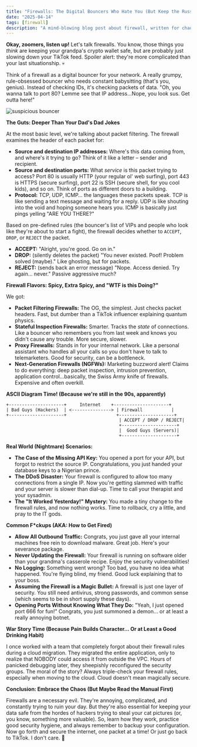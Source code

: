 ```yaml
---
title: "Firewalls: The Digital Bouncers Who Hate You (But Keep the Russians Out, Maybe)"
date: "2025-04-14"
tags: [firewall]
description: "A mind-blowing blog post about firewall, written for chaotic Gen Z engineers."
---
```


**Okay, zoomers, listen up!** Let's talk firewalls. You know, those things you *think* are keeping your grandpa's crypto wallet safe, but are probably just slowing down your TikTok feed. Spoiler alert: they're more complicated than your last situationship. 💀

Think of a firewall as a digital bouncer for your network. A really grumpy, rule-obsessed bouncer who needs constant babysitting (that's you, genius). Instead of checking IDs, it's checking packets of data. "Oh, you wanna talk to port 80? Lemme see that IP address...Nope, you look sus. Get outta here!"

![suspicious bouncer](https://i.kym-cdn.com/photos/images/newsfeed/001/597/536/544.gif)

**The Guts: Deeper Than Your Dad's Dad Jokes**

At the most basic level, we're talking about packet filtering. The firewall examines the header of each packet for:

*   **Source and destination IP addresses:** Where's this data coming from, and where's it trying to go? Think of it like a letter – sender and recipient.
*   **Source and destination ports:** What *service* is this packet trying to access? Port 80 is usually HTTP (your regular ol' web surfing), port 443 is HTTPS (secure surfing), port 22 is SSH (secure shell, for you cool kids), and so on. Think of ports as different doors to a building.
*   **Protocol:** TCP, UDP, ICMP… the languages these packets speak. TCP is like sending a text message and waiting for a reply. UDP is like shouting into the void and hoping someone hears you. ICMP is basically just pings yelling "ARE YOU THERE?"

Based on pre-defined rules (the bouncer's list of VIPs and people who look like they're about to start a fight), the firewall decides whether to `ACCEPT`, `DROP`, or `REJECT` the packet.

*   **ACCEPT:** "Alright, you're good. Go on in."
*   **DROP:** (silently deletes the packet) "You never existed. Poof! Problem solved (maybe)." Like ghosting, but for packets.
*   **REJECT:** (sends back an error message) "Nope. Access denied. Try again... never." Passive aggressive much?

**Firewall Flavors: Spicy, Extra Spicy, and "WTF is this Doing?"**

We got:

*   **Packet Filtering Firewalls:** The OG, the simplest. Just checks packet headers. Fast, but dumber than a TikTok influencer explaining quantum physics.
*   **Stateful Inspection Firewalls:** Smarter. Tracks the *state* of connections. Like a bouncer who remembers you from last week and knows you didn't cause any trouble. More secure, slower.
*   **Proxy Firewalls:** Stands in for your internal network. Like a personal assistant who handles all your calls so you don't have to talk to telemarketers. Good for security, can be a bottleneck.
*   **Next-Generation Firewalls (NGFWs):** Marketing buzzword alert! Claims to do everything: deep packet inspection, intrusion prevention, application control…basically, the Swiss Army knife of firewalls. Expensive and often overkill.

**ASCII Diagram Time! (Because we're still in the 90s, apparently)**

```
+---------------------+     Internet    +---------------------+
| Bad Guys (Hackers)  | <---------------> | Firewall           |
+---------------------+                   +---------------------+
                                           | ACCEPT / DROP / REJECT|
                                           +---------------------+
                                           |  Good Guys (Servers)|
                                           +---------------------+
```

**Real World (Nightmare) Scenarios:**

*   **The Case of the Missing API Key:** You opened a port for your API, but forgot to restrict the source IP. Congratulations, you just handed your database keys to a Nigerian prince.
*   **The DDoS Disaster:** Your firewall is configured to allow too many connections from a single IP. Now you're getting slammed with traffic and your server is slower than dial-up. Time to call your therapist and your sysadmin.
*   **The "It Worked Yesterday!" Mystery:** You made a tiny change to the firewall rules, and now nothing works. Time to rollback, cry a little, and pray to the IT gods.

**Common F\*ckups (AKA: How to Get Fired)**

*   **Allow All Outbound Traffic:** Congrats, you just gave all your internal machines free rein to download malware. Great job. Here's your severance package.
*   **Never Updating the Firewall:** Your firewall is running on software older than your grandma's casserole recipe. Enjoy the security vulnerabilities!
*   **No Logging:** Something went wrong? Too bad, you have no idea what happened. You're flying blind, my friend. Good luck explaining that to your boss.
*   **Assuming the Firewall is a Magic Bullet:** A firewall is just one layer of security. You still need antivirus, strong passwords, and common sense (which seems to be in short supply these days).
*   **Opening Ports Without Knowing What They Do:** "Yeah, I just opened port 666 for fun!" Congrats, you just summoned a demon… or at least a really annoying botnet.

**War Story Time (Because Pain Builds Character... Or at Least a Good Drinking Habit)**

I once worked with a team that completely forgot about their firewall rules during a cloud migration. They migrated the entire application, only to realize that NOBODY could access it from outside the VPC. Hours of panicked debugging later, they sheepishly reconfigured the security groups. The moral of the story? Always triple-check your firewall rules, especially when moving to the cloud. Cloud doesn't mean magically secure.

**Conclusion: Embrace the Chaos (But Maybe Read the Manual First)**

Firewalls are a necessary evil. They're annoying, complicated, and constantly trying to ruin your day. But they're also essential for keeping your data safe from the hordes of hackers trying to steal your cat pictures (or, you know, something more valuable). So, learn how they work, practice good security hygiene, and always remember to backup your configuration. Now go forth and secure the internet, one packet at a time! Or just go back to TikTok. I don't care. 🙏
